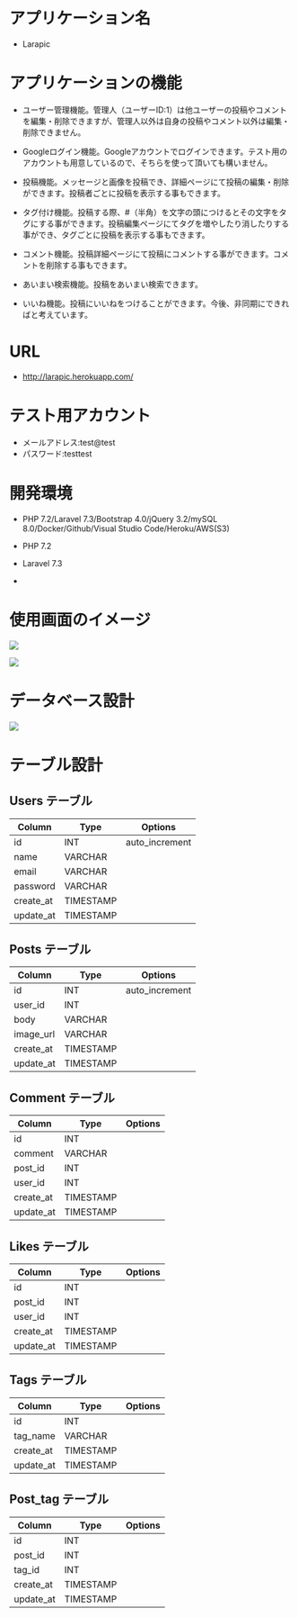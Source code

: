 # アプリケーション名

- Larapic

# アプリケーションの機能

- ユーザー管理機能。管理人（ユーザーID:1）は他ユーザーの投稿やコメントを編集・削除できますが、管理人以外は自身の投稿やコメント以外は編集・削除できません。

- Googleログイン機能。Googleアカウントでログインできます。テスト用のアカウントも用意しているので、そちらを使って頂いても構いません。

- 投稿機能。メッセージと画像を投稿でき、詳細ページにて投稿の編集・削除ができます。投稿者ごとに投稿を表示する事もできます。

- タグ付け機能。投稿する際、#（半角）を文字の頭につけるとその文字をタグにする事ができます。投稿編集ページにてタグを増やしたり消したりする事ができ、タグごとに投稿を表示する事もできます。

- コメント機能。投稿詳細ページにて投稿にコメントする事ができます。コメントを削除する事もできます。

- あいまい検索機能。投稿をあいまい検索できます。

- いいね機能。投稿にいいねをつけることができます。今後、非同期にできればと考えています。

# URL

- http://larapic.herokuapp.com/

# テスト用アカウント

- メールアドレス:test@test
- パスワード:testtest

# 開発環境

- PHP 7.2/Laravel 7.3/Bootstrap 4.0/jQuery 3.2/mySQL 8.0/Docker/Github/Visual Studio Code/Heroku/AWS(S3)

- PHP 7.2
- Laravel 7.3
- 

# 使用画面のイメージ

![](https://i.gyazo.com/1720a3c5c41b587362fe34646d5243a9.png)

![](https://i.gyazo.com/40c65e1499b928adb349529aaf29c8d0.png)

# データベース設計

![](https://i.gyazo.com/2fa13b80d7488edfb02024e782094d8d.png)

# テーブル設計

## Users テーブル

| Column    | Type      | Options        |
| --------- | --------- | -------------- |
| id        | INT       | auto_increment |
| name      | VARCHAR   |                |
| email     | VARCHAR   |                |
| password  | VARCHAR   |                |
| create_at | TIMESTAMP |                |
| update_at | TIMESTAMP |                |

## Posts テーブル

| Column    | Type      | Options        |
| --------- | --------- | -------------- |
| id        | INT       | auto_increment |
| user_id   | INT       |                |
| body      | VARCHAR   |                |
| image_url | VARCHAR   |                |
| create_at | TIMESTAMP |                |
| update_at | TIMESTAMP |                |

## Comment テーブル

| Column    | Type      | Options |
| --------- | --------- | ------- |
| id        | INT       |         |
| comment   | VARCHAR   |         |
| post_id   | INT       |         |
| user_id   | INT       |         |
| create_at | TIMESTAMP |         |
| update_at | TIMESTAMP |         |

## Likes テーブル

| Column    | Type      | Options |
| --------- | --------- | ------- |
| id        | INT       |         |
| post_id   | INT       |         |
| user_id   | INT       |         |
| create_at | TIMESTAMP |         |
| update_at | TIMESTAMP |         |

## Tags テーブル

| Column    | Type      | Options |
| --------- | --------- | ------- |
| id        | INT       |         |
| tag_name  | VARCHAR   |         |
| create_at | TIMESTAMP |         |
| update_at | TIMESTAMP |         |

## Post_tag テーブル

| Column    | Type      | Options |
| --------- | --------- | ------- |
| id        | INT       |         |
| post_id   | INT       |         |
| tag_id    | INT       |         |
| create_at | TIMESTAMP |         |
| update_at | TIMESTAMP |         |
